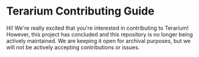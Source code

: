 # Terarium Contributing Guide

Hi! We're really excited that you're interested in contributing to Terarium! However, this project has concluded and
this repository is no longer being actively maintained. We are keeping it open for archival purposes, but we will not be
actively accepting contributions or issues.
